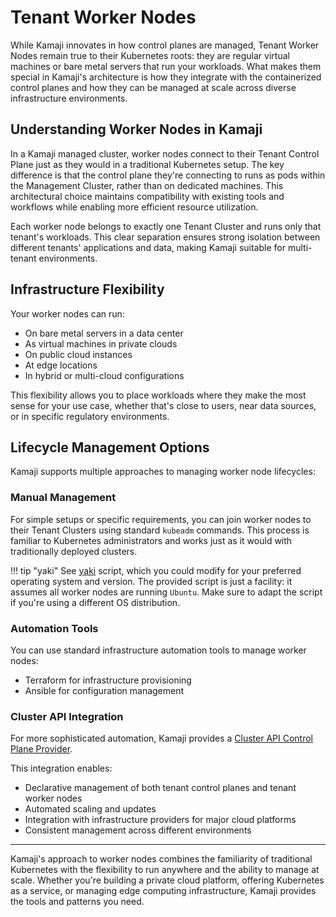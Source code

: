 # Tenant Worker Nodes

While Kamaji innovates in how control planes are managed, Tenant Worker Nodes remain true to their Kubernetes roots: they are regular virtual machines or bare metal servers that run your workloads. What makes them special in Kamaji's architecture is how they integrate with the containerized control planes and how they can be managed at scale across diverse infrastructure environments.

## Understanding Worker Nodes in Kamaji

In a Kamaji managed cluster, worker nodes connect to their Tenant Control Plane just as they would in a traditional Kubernetes setup. The key difference is that the control plane they're connecting to runs as pods within the Management Cluster, rather than on dedicated machines. This architectural choice maintains compatibility with existing tools and workflows while enabling more efficient resource utilization.

Each worker node belongs to exactly one Tenant Cluster and runs only that tenant's workloads. This clear separation ensures strong isolation between different tenants' applications and data, making Kamaji suitable for multi-tenant environments.

## Infrastructure Flexibility

Your worker nodes can run:

- On bare metal servers in a data center
- As virtual machines in private clouds
- On public cloud instances
- At edge locations
- In hybrid or multi-cloud configurations

This flexibility allows you to place workloads where they make the most sense for your use case, whether that's close to users, near data sources, or in specific regulatory environments.

## Lifecycle Management Options

Kamaji supports multiple approaches to managing worker node lifecycles:

### Manual Management
For simple setups or specific requirements, you can join worker nodes to their Tenant Clusters using standard `kubeadm` commands. This process is familiar to Kubernetes administrators and works just as it would with traditionally deployed clusters.

!!! tip "yaki"
    See [yaki](https://goyaki.clastix.io/) script, which you could modify for your preferred operating system and version. The provided script is just a facility: it assumes all worker nodes are running `Ubuntu`. Make sure to adapt the script if you're using a different OS distribution.

### Automation Tools
You can use standard infrastructure automation tools to manage worker nodes:

- Terraform for infrastructure provisioning
- Ansible for configuration management


### Cluster API Integration
For more sophisticated automation, Kamaji provides a [Cluster API Control Plane Provider](https://github.com/clastix/cluster-api-control-plane-provider-kamaji).

This integration enables:

- Declarative management of both tenant control planes and tenant worker nodes
- Automated scaling and updates
- Integration with infrastructure providers for major cloud platforms
- Consistent management across different environments

---

Kamaji's approach to worker nodes combines the familiarity of traditional Kubernetes with the flexibility to run anywhere and the ability to manage at scale. Whether you're building a private cloud platform, offering Kubernetes as a service, or managing edge computing infrastructure, Kamaji provides the tools and patterns you need.

